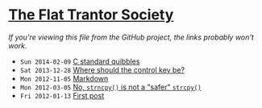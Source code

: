 [The Flat Trantor Society](http://the-flat-trantor-society.blogspot.com/)
===

*If you're viewing this file from the GitHub project, the links probably won't work.*

- `Sun 2014-02-09` [C standard quibbles](005-c-standard-quibbles.html)
- `Sat 2013-12-28` [Where should the control key be?](004-control-key.html)
- `Mon 2012-11-05` [Markdown](003-markdown.html)
- `Mon 2012-03-05` [No, `strncpy()` is not a "safer" `strcpy()`](002-strncpy.html)
- `Fri 2012-01-13` [First post](001-first-post.html)
